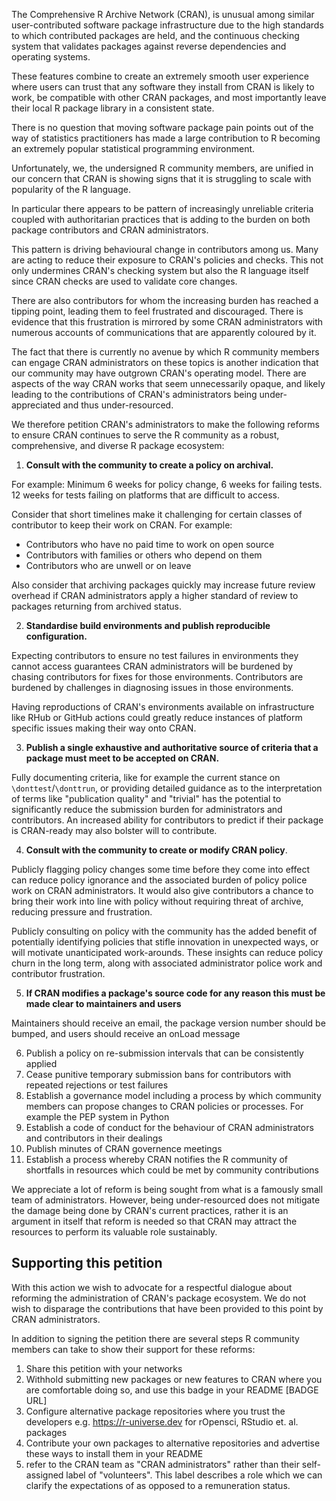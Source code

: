 The Comprehensive R Archive Network (CRAN), is unusual among similar user-contributed software package infrastructure due to the high standards to which contributed packages are held, and the continuous checking system that validates packages against reverse dependencies and operating systems. 

These features combine to create an extremely smooth user experience where users can trust that any software they install from CRAN is likely to work, be compatible with other CRAN packages, and most importantly leave their local R package library in a consistent state.

There is no question that moving software package pain points out of the way of statistics practitioners has made a large contribution to R becoming an extremely popular statistical programming environment.

Unfortunately, we, the undersigned R community members, are unified in our concern that CRAN is showing signs that it is struggling to scale with popularity of the R language. 

In particular there appears to be pattern of increasingly unreliable criteria coupled with authoritarian practices that is adding to the burden on both package contributors and CRAN administrators.

This pattern is driving behavioural change in contributors among us. Many are acting to reduce their exposure to CRAN's policies and checks. This not only undermines CRAN's checking system but also the R language itself since CRAN checks are used to validate core changes.

There are also contributors for whom the increasing burden has reached a tipping point, leading them to feel frustrated and discouraged. There is evidence that this frustration is mirrored by some CRAN administrators with numerous accounts of communications that are apparently coloured by it. 

The fact that there is currently no avenue by which R community members can engage CRAN administrators on these topics is another indication that our community may have outgrown CRAN's operating model. There are aspects of the way CRAN works that seem unnecessarily opaque, and likely leading to the contributions of CRAN's administrators being under-appreciated and thus under-resourced.

We therefore petition CRAN's administrators to make the following reforms to ensure CRAN continues to serve the R community as a robust, comprehensive, and diverse R package ecosystem:

1. **Consult with the community to create a policy on archival.**

For example: Minimum 6 weeks for policy change, 6 weeks for failing tests. 12 weeks for tests failing on platforms that are difficult to access.

Consider that short timelines make it challenging for certain classes of contributor to keep their work on CRAN. For example:

  * Contributors who have no paid time to work on open source
  * Contributors with families or others who depend on them
  * Contributors who are unwell or on leave
  
Also consider that archiving packages quickly may increase future review overhead if CRAN administrators apply a higher standard of review to packages returning from archived status. 

2. **Standardise build environments and publish reproducible configuration.**

Expecting contributors to ensure no test failures in environments they cannot access guarantees CRAN administrators will be burdened by chasing contributors for fixes for those environments. Contributors are burdened by challenges in diagnosing issues in those environments.

Having reproductions of CRAN's environments available on infrastructure like RHub or GitHub actions could greatly reduce instances of platform specific issues making their way onto CRAN.

3. **Publish a single exhaustive and authoritative source of criteria that a package must meet to be accepted on CRAN.**

Fully documenting criteria, like for example the current stance on `\donttest`/`\donttrun`, or providing detailed guidance as to the interpretation of terms like "publication quality" and "trivial" has the potential to significantly reduce the submission burden for administrators and contributors. An increased ability for contributors to predict if their package is CRAN-ready may also bolster will to contribute.


4. **Consult with the community to create or modify CRAN policy**.

Publicly flagging policy changes some time before they come into effect can reduce policy ignorance and the associated burden of policy police work on CRAN administrators. It would also give contributors a chance to bring their work into line with policy without requiring threat of archive, reducing pressure and frustration. 

Publicly consulting on policy with the community has the added benefit of potentially identifying policies that stifle innovation in unexpected ways, or will motivate unanticipated work-arounds. These insights can reduce policy churn in the long term, along with associated administrator police work and contributor frustration.

5. **If CRAN modifies a package's source code for any reason this must be made clear to maintainers and users** 

Maintainers should receive an email, the package version number should be bumped, and users should receive an onLoad message 

6. Publish a policy on re-submission intervals that can be consistently applied 
7. Cease punitive temporary submission bans for contributors with repeated rejections or test failures
8. Establish a governance model including a process by which community members can propose changes to CRAN policies or processes. For example the PEP system in Python
9. Establish a code of conduct for the behaviour of CRAN administrators and contributors in their dealings
10. Publish minutes of CRAN governence meetings
11. Establish a process whereby CRAN notifies the R community of shortfalls in resources which could be met by community contributions 

We appreciate a lot of reform is being sought from what is a famously small team of administrators. However, being under-resourced does not mitigate the damage being done by CRAN's current practices, rather it is an argument in itself that reform is needed so that CRAN may attract the resources to perform its valuable role sustainably.

## Supporting this petition

With this action we wish to advocate for a respectful dialogue about reforming the administration of CRAN's package ecosystem. We do not wish to disparage the contributions that have been provided to this point by CRAN administrators.

In addition to signing the petition there are several steps R community members can take to show their support for these reforms:

1. Share this petition with your networks
2. Withhold submitting new packages or new features to CRAN where you are comfortable doing so, and use this badge in your README [BADGE URL] 
3. Configure alternative package repositories where you trust the developers e.g. https://r-universe.dev for rOpensci, RStudio et. al. packages
4. Contribute your own packages to alternative repositories and advertise these ways to install them in your README
4. refer to the CRAN team as "CRAN administrators" rather than their self-assigned label of "volunteers". This label describes a role which we can clarify the expectations of as opposed to a remuneration status.
